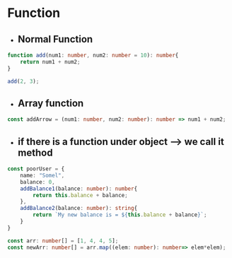 # Function
- ## Normal Function
```ts
function add(num1: number, num2: number = 10): number{
    return num1 + num2;
}

add(2, 3);
```

- ## Array function
```ts
const addArrow = (num1: number, num2: number): number => num1 + num2;
```

- ## if there is a function under object --> we call it method
```ts
const poorUser = {
    name: "Somel",
    balance: 0,
    addBalance1(balance: number): number{
        return this.balance + balance;
    },
    addBalance2(balance: number): string{
        return `My new balance is = ${this.balance + balance}`;
    }
}
```
```ts
const arr: number[] = [1, 4, 4, 5];
const newArr: number[] = arr.map((elem: number): number=> elem*elem);
```